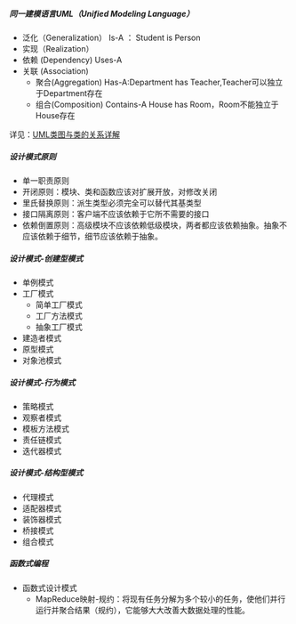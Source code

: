 ##### 同一建模语言UML（Unified Modeling Language）

*   泛化（Generalization） Is-A ： Student is Person
*   实现（Realization）
*   依赖 (Dependency) Uses-A
*   关联 (Association)
    *   聚合(Aggregation) Has-A\:Department has Teacher,Teacher可以独立于Department存在
    *   组合(Composition) Contains-A House has Room，Room不能独立于House存在

详见：[UML类图与类的关系详解](http://www.uml.org.cn/oobject/201104212.asp)

##### 设计模式原则

*   单一职责原则
*   开闭原则：模块、类和函数应该对扩展开放，对修改关闭
*   里氏替换原则：派生类型必须完全可以替代其基类型
*   接口隔离原则：客户端不应该依赖于它所不需要的接口
*   依赖倒置原则：高级模块不应该依赖低级模块，两者都应该依赖抽象。抽象不应该依赖于细节，细节应该依赖于抽象。

##### 设计模式-创建型模式

*   单例模式
*   工厂模式
    *   简单工厂模式
    *   工厂方法模式
    *   抽象工厂模式
*   建造者模式
*   原型模式
*   对象池模式

##### 设计模式-行为模式

*   策略模式
*   观察者模式
*   模板方法模式
*   责任链模式
*   迭代器模式

##### 设计模式-结构型模式

*   代理模式
*   适配器模式
*   装饰器模式
*   桥接模式
*   组合模式

##### 函数式编程

*   函数式设计模式
    *   MapReduce映射-规约：将现有任务分解为多个较小的任务，使他们并行运行并聚合结果（规约），它能够大大改善大数据处理的性能。

